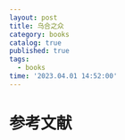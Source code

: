 ```yaml
---
layout: post
title: 乌合之众 
category: books
catalog: true
published: true
tags:
  - books 
time: '2023.04.01 14:52:00'
---
```


# 参考文献
